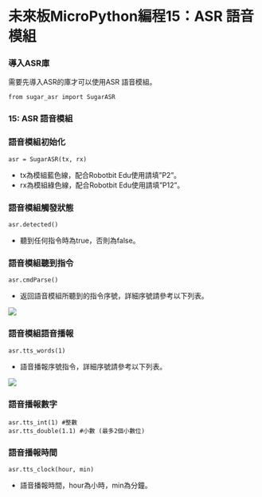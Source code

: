 # 未來板MicroPython編程15：ASR 語音模組

### 導入ASR庫

需要先導入ASR的庫才可以使用ASR 語音模組。

```
from sugar_asr import SugarASR
```

### 15: ASR 語音模組

### 語音模組初始化

```
asr = SugarASR(tx, rx)
```

* tx為模組藍色線，配合Robotbit Edu使用請填”P2”。
* rx為模組綠色線，配合Robotbit Edu使用請填”P12”。

### 語音模組觸發狀態

```
asr.detected()
```

* 聽到任何指令時為true，否則為false。

### 語音模組聽到指令

```
asr.cmdParse()
```

* 返回語音模組所聽到的指令序號，詳細序號請參考以下列表。

![](https://kittenbothk.readthedocs.io/en/latest/\_images/asr\_codes.png)

### 語音模組語音播報

```
asr.tts_words(1)
```

* 語音播報序號指令，詳細序號請參考以下列表。

![](https://kittenbothk.readthedocs.io/en/latest/\_images/tts\_codes.png)

### 語音播報數字

```
asr.tts_int(1) #整數
asr.tts_double(1.1) #小數 (最多2個小數位)
```

### 語音播報時間

```
asr.tts_clock(hour, min)
```

* 語音播報時間，hour為小時，min為分鐘。
